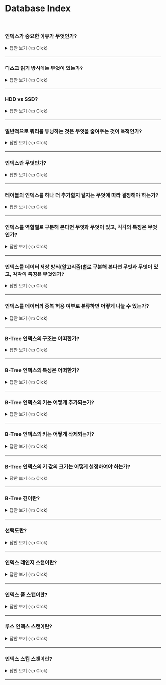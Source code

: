 # Database Index
<br>

### 인덱스가 중요한 이유가 무엇인가?

<details>
   <summary> 답안 보기 (👈 Click)</summary>
<br />
[참고: Real MySQL] 
+ 인덱스는 데이터베이스 쿼리의 성능을 언급하면서 빼놓을 수 없는 부분입니다. <br> 
  이번 장에서는 MySQL 쿼리의 개발이나 튜닝을 설명하기 전에 MySQL에서 사용 가능한 인덱스의 종류 및 특성을 <br>
  간단히 살펴보겠습니다. <br> 
   
  각 인덱스의 특성과 차이는 상당히 중요하며, 물리 수준의 모델링을 할 때도 중요한 요소가 될 것입니다. <br> 
  MySQL 8.0 버전까지 업그레이드되어 오면서 다른 상용 RDBMS에서 제공하는 많은 기능을 지원하게 됐으며, <br> 
  기존의 MyISAM 스토리지 엔진에서만 제공하던 전문 검색이나 위치 기반 검색 기능도 모두 InnoDB 스토리지 엔진에서 사용할 수 있게 <br>
  개선되었습니다. <br> 
   
  하지만 아무리 MySQL 서버의 옵티마이저가 발전하고 성능이 개선됐다고 해도 여전히 관리자의 역할은 매우 중요합니다. <br> 
  그래서 인덱스에 대한 기본 지식은 지금도 앞으로도 개발자나 관리자에게 매우 중요한 부분이며, <br> 
  쿼리 튜닝의 기본이 될 것입니다. <br> 
   
</details>

-----------------------

### 디스크 읽기 방식에는 무엇이 있는가?

<details>
   <summary> 답안 보기 (👈 Click)</summary>
<br />
[참고: Real MySQL] 
   
+ 인덱스에만 의존적인 용어는 아니지만, 이번 장에서 자주 언급되는 랜덤(Random) I/O, 순차 I/O와 같은 <br>
  디스크 읽기 방식을 먼저 간단히 알아보고, 인덱스를 살펴보겠습니다. <br> 
   
  컴퓨터의 CPU나 메모리처럼 전기적 특성을 띤 장치의 성능은 짧은 시간 동안 매우 빠른 속도로 발전했지만, <br>
  디스크 같은 기계식 장치의 성능은 상당히 제한적으로 발전했습니다. <br> 
  
  비록 최근에는 자기 디스크 원판에 의존하는 하드 디스크보다 SSD 드라이브가 많이 활용되고 있지만, <br> 
  여전히 데이터 저장 매체는 컴퓨터에서 가장 느린 부분이라는 사실에는 변함이 없다. <br> 
   
  데이터베이스나 쿼리 튜닝에 어느 정도 지식을 갖춘 사용자가 절감하고 있듯이 <br> 
  데이터베이스의 성능 튜닝은 어떻게 디스크 I/O를 줄이느냐가 관건일 때가 상당히 많다. <br> 

</details>

-----------------------

### HDD vs SSD?

<details>
   <summary> 답안 보기 (👈 Click)</summary>
<br />
[참고: Real MySQL] 
   
+ 컴퓨터에서 CPU나 메모리 같은 주요 장치는 대부분 전자식 장치지만, 하드 디스크 드라이브는 기계식 장치입니다. <br> 
  그래서 데이터베이스 서버에서는 항상 디스크 장치가 병목이 됩니다. <br> 
  이러한 기계식 하드 디스크 드라이브를 대체하기 위해 전자식 저장 매체인 SSD(Solid State Drive)가 많이 출시되고 있습니다. <br> 
   
  SSD도 기존 하드 디스크 드라이브와 같은 인터페이스를 지원하므로, <br> 
  내장 디스크나 DAS 또는 SAN에 그대로 사용할 수 있습니다. <br> 
   
  SSD는 기존 하드 디스크 드라이브에서 데이터 저장용 플래터(원판)를 제거하고, <br> 
  그 대신 플래시 메모리를 장착하고 있습니다. <br>
  그래서 디스크 원판을 기계적으로 회전시킬 필요가 없으므로, 아주 빨리 데이터를 읽고 쓸 수 있습니다. <br> 
  플래시 메모리는 전원이 공급되지 않아도 데이터가 삭제되지 않습니다. <br>
  그리고 컴퓨터의 메모리(D-Ram)보다 느리지만, 기계식 하드 디스크 드라이브보다는 훨씬 빠릅니다. <br> 
   
  ![image](https://user-images.githubusercontent.com/8718430/207229107-9bf3395b-5a00-4b70-bd7f-443f6d19fd27.png)
  
  그림 8.1은 컴퓨터의 주요 부품별 처리 속도를 보여줍니다. <br> 
  Y축의 Operations/ second란 초당 처리 가능한 연산의 횟수를 의미하므로, <br> 
  이 값이 클수록 처리 속도가 빠르다는 것을 의미합니다. <br> 
  그림 8-1에서 보다시피 메모리와 디스크의 처리 속도는 10만 배 이상의 차이를 보인다. <br> 
  
  그에 비해 플래시 메모리를 사용하는 SSD는 1000배 가량의 차이를 보인다. <br> 
  시중에 판매되는 SSD는 대부분 기존 하드 디스크 드라이브보다는 용량이 적으며 가격도 비싼 편이지만, <br> 
  예전보다는 SSD가 훨씬 더 대중화된 상태이며 요즘은 DBMS용으로 사용할 서버에는 대부분 SSD를 채택하고 있습니다. <br> 
   
  디스크의 헤더를 움직이지 않고 한 번에 많은 데이터를 읽는 순차 I/O에서는 SSD가 하드 디스크 드라이브보다 <br> 
  조금 빠르거나 거의 비슷한 성능을 보이기도 합니다. <br> 
  하지만 SSD의 장점은 기존 하드 디스크 드라이브보다 랜덤 I/O가 훨씬 빠르다는 것입니다. <br> 
  
  데이터베이스 서버에서 순차 I/O작업은 그다지 비중이 크지 않고, 랜덤 I/O를 통해 작은 데이터를 읽고 쓰는 작업이 <br>
  대부분이므로 SSD의 장점은 DBMS용 스토리지에 최적이라고 볼 수 있습니다. <br> 
   
  그림 8.2는 SSD와 하드 디스크 드라이브에서 랜덤 I/O의 성능을 벤치마크한 것입니다. <br> 
  트랜잭션의 내용별로 수치는 많이 달라질 수 있으니, 그림 8.2의 수치 자체보다는 <br> 
  SSD와 HDD를 비교하는 용도로만 수치를 살펴봅니다. 
  
  ![image](https://user-images.githubusercontent.com/8718430/207230527-911b2b43-2fa8-443d-9647-aa547aaa6574.png)

   
   
</details>

-----------------------

### 일반적으로 쿼리를 튜닝하는 것은 무엇을 줄여주는 것이 목적인가?

<details>
   <summary> 답안 보기 (👈 Click)</summary>
<br />

+ 랜덤 I/O 자체를 줄여주는 것이 목적이다. <br>
  여기서 랜덤 I/O를 줄인다는 것은 쿼리를 처리하는데 꼭 필요한 데이터만 읽도록 <br>
  쿼리를 개선하는 것을 의미한다. 

</details>

-----------------------

### 인덱스란 무엇인가?

<details>
   <summary> 답안 보기 (👈 Click)</summary>
<br />

+ 인덱스는 '색인'과 같은 것으로, 칼럼의 값과 해당 레코드가 저장된 주소를 <br>
  키와 값의 쌍(key-value pair)으로 삼아 만들어 두는 것을 의미한다. <br> 
   
  DBMS의 인덱스는 칼럼의 값을 주어진 순서로 미리 정렬해서 보관한다. <br> 
  항상 정렬된 상태로 유지하기 때문에, SELECT 문장은 매우 빠르게 처리할 수 있지만, <br>
  INSERT나 UPDATE, DELETE 문장의 처리는 느리다. 
</details>

-----------------------

### 테이블의 인덱스를 하나 더 추가할지 말지는 무엇에 따라 결정해야 하는가?

<details>
   <summary> 답안 보기 (👈 Click)</summary>
<br />

+ 데이터의 저장 속도를 어디까지 희생할 수 있는지, <br>
  읽기 속도를 얼마나 더 빠르게 만들어야 하느냐에 따라 결정해야 한다. 
</details>

-----------------------

### 인덱스를 역할별로 구분해 본다면 무엇과 무엇이 있고, 각각의 특징은 무엇인가?

<details>
   <summary> 답안 보기 (👈 Click)</summary>
<br />

+ 프라이머리 키(Primary key)와 보조 키(세컨더리 인덱스, Secondary Key)로 구분할 수 있다. <br> 
  
  프라이머리 키는 이미 잘 아는 것처럼 그 레코드를 대표하는 칼럼의 값으로 만들어진 인덱스를 의미한다. <br> 
  이 칼럼은 테이블에서 해당 레코드를 식별할 수 있는 기준값이 되기 때문에 우리는 이를 식별자라고도 부른다. <br> 
  프라이머리 키는 NULL값을 허용하지 않으며, 중복을 허용하지 않는다는 것이 특징이다. <br> 
   
  프라이머리 키를 제외한 나머지 모든 인덱스는 세컨더리 인덱스로 분류한다. <br> 
  유니크 인덱스는 프라이머리 키와 성격이 비슷하고, 프라이머리 키를 대체해서 사용할 수도 있다고 해서<br>
  대체 키라고도 하는데, 별도로 분류하기도 하고 그냥 세컨더리 인덱스로 분류하기도 한다. 
</details>

-----------------------

### 인덱스를 데이터 저장 방식(알고리즘)별로 구분해 본다면 무엇과 무엇이 있고, 각각의 특징은 무엇인가?

<details>
   <summary> 답안 보기 (👈 Click)</summary>
<br />
[참고: Real MySQL] 
   
+ B-Tree 알고리즘은 가장 일반적으로 사용되는 인덱스 알고리즘으로서, 상당히 오래전에 도입된 알고리즘이며 <br>
  그만큼 성숙해진 상태입니다. <br>
  B-Tree 인덱스는 칼럼의 값을 변형하지 않고 원래의 값을 이용해 인덱싱하는 알고리즘입니다. <br> 
  MySQL 서버에서는 위치 기반 검색을 지원하기 위한 R-Tree 인덱스 알고리즘도 있지만, <br> 
  결국 R-Tree 인덱스는 B-Tree의 응용 알고리즘으로 볼 수 있습니다. <br> 
   
  Hash 인덱스 알고리즘은 칼럼의 값으로 해시값을 계산해서 인덱싱하는 알고리즘으로, <br>
  매우 빠른 검색을 지원합니다. <br> 
  하지만 값을 변형해서 인덱싱하므로 전방(Prefix) 일치와 같이 값의 일부만 검색하거나 범위를 검색할 때는 <br>
  해시 인덱스를 사용할 수 없습니다. <br>
  Hash 인덱스는 주로 메모리 기반의 데이터베이스에서 많이 사용합니다. 
</details>

-----------------------

### 인덱스를 데이터의 중복 허용 여부로 분류하면 어떻게 나눌 수 있는가?

<details>
   <summary> 답안 보기 (👈 Click)</summary>
<br />
[참고: Real MySQL] 
   
+ 유니크 인덱스(Unique)와 유니크하지 않은 인덱스(Non-Unique)로 구분할 수 있습니다. <br> 
  인덱스가 유니크한지 아닌지는 단순히 같은 값이 1개만 존재하는지, 1개 이상 존재할 수 있는지를 의미하지만 <br> 
  실제 DBMS의 쿼리를 실행해야 하는 옵티마이저에게는 상당히 중요한 문제가 됩니다. <br> 
  유니크 인덱스에 대해 동등 조건으로 검색한다는 것은 항상 1건의 레코드만 찾으면 더 찾지 않아도 된다는 것을 <br>
  옵티마이저에게 알려주는 효과를 냅니다. 
</details>

-----------------------


### B-Tree 인덱스의 구조는 어떠한가?

<details>
   <summary> 답안 보기 (👈 Click)</summary>
<br />
[참고: Real MySQL] 
   
+ B-Tree 인덱스를 제대로 사용하려면 B-Tree의 기본적인 구조를 알아야 합니다. <br> 
  B-Tree는 트리 구조의 최상위에 하나의 루트 노드(root node)가 존재하고, <br>
  그 하위에 자식 노드가 붙어 있는 형태이다. <br> 
   
  트리 구조의 가장 하위에 있는 노드를 리프 노드(leaf node)라 하고, <br>
  트리 구조에서 루트 노드도 아니고 리프 노드도 아닌 중간의 노드를 브랜치 노드(branch node)라고 합니다. <br>
  
  데이터베이스에서 인덱스와 실제 데이터가 저장된 데이터는 따로 관리되는데, <br>
  인덱스의 리프 노드는 항상 실제 데이터 레코드를 찾아가기 위한 주소값을 가지고 있다. <br> 
   
  인덱스의 키 값은 모두 정렬돼 있지만, 데이터 파일의 레코드는 정렬돼 있지 않고 임의의 순서로 저장돼 있다. <br>
</details>

-----------------------


### B-Tree 인덱스의 특성은 어떠한가?

<details>
   <summary> 답안 보기 (👈 Click)</summary>
<br />
[참고: Real MySQL] 
   
+ 인덱스는 테이블의 키 칼럼만 가지고 있으므로, 나머지 칼럼을 읽으려면 데이터 파일에서 해당 레코드를 찾아야 한다. <br> 
  이를 위해 인덱스의 리프 노드는 데이터 파일에 저장된 레코드의 주소를 가진다. <br> 
</details>

-----------------------

### B-Tree 인덱스의 키는 어떻게 추가되는가?

<details>
   <summary> 답안 보기 (👈 Click)</summary>
<br />
[참고: Real MySQL] 
   
+ 테이블의 레코드를 저장하거나 변경하는 경우 인덱스 키 추가나 삭제 작업이 발생합니다. <br> 
  인덱스 키 추가나 삭제가 어떻게 처리되는지 알아두면 쿼리의 성능을 쉽게 예측할 수 있습니다. 
   
  새로운 키 값이 B-Tree에 저장될 때 테이블의 스토리지 엔진에 따라 새로운 키 값이 즉시 인덱스에 <br>
  저장될 수도 있고 그렇지 않을 수도 있습니다. <br> 
  B-Tree에 저장될 때는 저장될 키 값을 이용해 B-Tree 상의 적절한 위치를 검색해야 합니다. <br> 
  
  저장될 위치가 결정되면 레코드의 키 값과 대상 레코드의 주소 정보를 B-Tree의 리포 노드에 저장합니다. <br> 
  리프 노드가 꽉 차서 더는 저장할 수 없을 때는 리프 노드가 분리(split)돼야 하는데, <br>
  이는 상위 브랜치 노드까지 처리의 범위가 넓어집니다.  
</details>

-----------------------

### B-Tree 인덱스의 키는 어떻게 삭제되는가?

<details>
   <summary> 답안 보기 (👈 Click)</summary>
<br />
[참고: Real MySQL] 
   
+ B-Tree의 키 값이 삭제되는 경우는 상당히 간단합니다. 해당 키 값이 저장된 B-Tree의 리프 노드를 찾아서 <br>
  그냥 삭제 마크만 하면 작업이 완료됩니다. <br> 
</details>

-----------------------

### B-Tree 인덱스의 키 값의 크기는 어떻게 설정하여야 하는가?

<details>
   <summary> 답안 보기 (👈 Click)</summary>
<br />
[참고: Real MySQL] 
   
+ InnoDB 스토리지 엔진은 디스크에 데이터를 저장하는 가장 기본 단위를 페이지(Page) 또는 블록(Block)이라고 하며, 
  디스크의 모든 읽기 및 쓰기 작업의 최소 작업 단위가 됩니다. <br> 
  
  또한 페이지는 InnoDB 스토리지 엔진의 버퍼 풀에서 데이터를 버퍼링하는 기본 단위이기도 합니다. <br> 
  인덱스도 결국은 페이지 단위로 관리되며, 루트와 브랜치, 그리고 리프 노드를 구분한 기준이 바로 페이지 단위입니다. 
   
  일반적으로 DBMS의 B-Tree는 자식 노드의 개수가 가변적인 구조입니다. <br> 
  B-Tree의 자식 노드는 인덱스의 페이지 크기와 키 값의 크기에 따라 결정된다. <br> 
   
  InnoDB 스토리지 엔진의 기본값은 16KB입니다. <br>
  인덱스의 키가 16바이트라고 가정하고, 자식 노드 주소 영역이 평균적으로 12바이트로 구성된다면, 
  하나의 인덱스 페이지(16KB)에 16*1024/(16+12) = 585개 저장할 수 있습니다. 
  최종적으로 이 경우는 자식 노드를 585개 가질 수 있는 B-Tree가 됩니다. 
   
  인덱스의 키 값이 커지면, 예를 들어 키 값의 크기가 두 배인 32바이트로 늘어났다고 가정하면, 
  인덱스 키를 16*1024 / (32+12) = 372개 저장할 수 있습니다. 
   
  여러분의 SELECT 쿼리가 레코드 500개를 읽어야 한다면 전자는 인덱스 페이지 한 번으로 해결될 수 있지만, <br> 
  후자는 최소한 2번 이상 디스크로부터 읽어야 합니다. <br> 
   
  결국 인덱스를 구성하는 키 값의 크기가 커지면 디스크로부터 읽어야 하는 횟수가 늘어나고, <br>  
  그만큼 느려진다는 것을 의미합니다. <br> 
</details>

-----------------------


### B-Tree 깊이란?

<details>
   <summary> 답안 보기 (👈 Click)</summary>
<br />
[참고: Real MySQL] 
   
+  인덱스의 B-Tree 깊이가 3인 경우 최대 몇 개의 키 값을 가질 수 있는지 비교해볼 수 있는데, <br>
   키 값이 16바이트인 경우에는 최대 2억(585*585*585)개 정도의 키 값을 담을 수 있지만, <br> 
   키 값이 32바이트로 늘어나면 5천만(372*372*372)개로 줄어듭니다. 
   
   B-Tree의 깊이는 MySQL에서 값을 검색할 때 몇 번이나 랜덤하게 디스크를 읽어야 하는지와 직결된 문제입니다. <br>
   결론적으로 인덱스 키 값의 크기가 커지면 커질수록 하나의 인덱스 페이지가 담을 수 있는 인덱스 키 값의 개수는 적어지고, <br> 
   그 때문에 같은 레코드 건수라 하더라도 B-Tree의 깊이가 깊어져서 디스크 읽기가 더 많이 필요하게 됩니다. 
</details>

-----------------------

### 선택도란?

<details>
   <summary> 답안 보기 (👈 Click)</summary>
<br />
[참고: Real MySQL] 
   
+  선택도는 모든 인덱스 키 값 가운데 유니크한 값의 수를 의미합니다. <br>
   전체 인덱스 키 값은 100개인데, 그 중에서 유니크한 값의 수가 10개이면, <br>
   기수성은 10입니다. <br>
   
   인덱스 키 값 가운데 중복된 값이 많아지면 많아질수록 기수성은 낮아지고, <br>
   동시 선택도 또한 떨어집니다. <br> 
   
   인덱스는 선택도가 높을수록 검색 대상이 줄어들기 때문에 그만큼 빠르게 처리됩니다. <br> 
</details>

-----------------------


### 인덱스 레인지 스캔이란?

<details>
   <summary> 답안 보기 (👈 Click)</summary>
<br />
[참고: Real MySQL] 
   
+  인덱스 레인지 스캔은 인덱스의 접근 방법 가운데 가장 대표적인 접근 방식으로, <br>
   뒤에서 설명할 나머지 두 가지 접근 방식보다는 빠른 방법입니다. <br> 
   
   인덱스 레인지 스캔은 검색해야 할 인덱스의 범위가 결정됐을 때, 사용하는 방식입니다. <br> 
   검색하려는 값의 수나 검색 결과 레코드 건수와 관계 없이 레인지 스캔이라고 표현합니다. <br> 
   
   루트 노드에서부터 비교를 시작해 브랜치 노드를 거치고 최종적으로 리프 노드까지 찾아 들어가야만 <br>
   비로소 필요한 레코드의 시작 지점을 찾을 수 있습니다. <br> 
   
   일단 시작해야 할 위치를 찾으면 그때부터는 리프 노드의 레코드만 순서대로 읽으면 됩니다. <br>
   이처럼 차례대로 쭉 읽는 것을 스캔이라고 표현합니다. <br> 
   
   만약 스캔하다가 리프 노드의 끝까지 읽으면 리프 노드 간의 링크를 이용해 다음 리프 노드를 찾아서 <br>
   다시 스캔합니다. <br> 
   
   그리고 최종적으로 스캔을 멈춰야 할 위치에 다다르면 <br>
   지금까지 읽은 레코드를 사용자에게 반환하고 쿼리를 끝냅니다. <br> 
   
   한 가지 중요한 것은 인덱스의 리프 노드에서 검색 조건이 일치하는 건들은 <br>
   데이터 파일에서 레코드를 읽어오는 과정이 필요하다는 것입니다. <br> 
   이 때, 리프 노드에 저장된 레코드 주소로 데이터 파일의 레코드를 읽어오는데, <br>
   레코드 한 건 한 건 단위로 랜덤 I/O가 한 번씩 일어납니다. <br> 
   
   만약 3건의 레코드가 검색 조건에 일치한다고 가정하면, 데이터 레코드를 읽기 위해 랜덤 I/O가 최대 3번 필요합니다. <br>
</details>

-----------------------

### 인덱스 풀 스캔이란?

<details>
   <summary> 답안 보기 (👈 Click)</summary>
<br />
[참고: Real MySQL] 
   
+  인덱스 레인지 스캔과 마찬가지로 인덱스를 사용하지만, <br>
   인덱스 레인지 스캔과는 달리 인덱스의 처음부터 끝까지 모두 읽는 방식을 <br>
   인덱스 풀 스캔이라고 합니다. <br> 
   대표적으로 쿼리의 조건절에 사용된 칼럼이 인덱스의 첫 번째 칼럼이 아닌 경우, <br>
   인덱스 풀 스캔 방식이 사용됩니다. <br> 
   예를 들어, 인덱스는 (A, B, C) 칼럼의 순서로 만들어져 있지만, <br>
   쿼리의 조건적은 B 칼럼이나 C 칼럼으로 검색하는 경우입니다. 
   
</details>

-----------------------


### 루스 인덱스 스캔이란?

<details>
   <summary> 답안 보기 (👈 Click)</summary>
<br />
[참고: Real MySQL] 
   
+  루스 인덱스 스캔이란 말 그대로 느슨하게 또는 듬성듬성하게 인덱스를 읽는 것을 의미합니다. <br> 
   루스 인덱스 스캔은 인덱스 레인지 스캔과 비슷하게 작동하지만, <br>
   중간에 필요치 않은 인덱스 키 값은 무시(SKIP)하고 다음으로 넘어가는 형태로 처리합니다. 
   
</details>

-----------------------


### 인덱스 스킵 스캔이란?

<details>
   <summary> 답안 보기 (👈 Click)</summary>
<br />
[참고: Real MySQL] 
   
+ 
   
</details>

-----------------------

